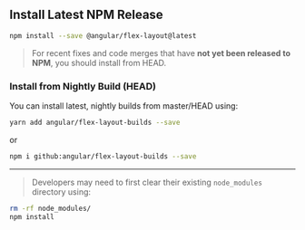 ## Install Latest NPM Release

```bash
npm install --save @angular/flex-layout@latest
```

> For recent fixes and code merges that have **not yet been released to NPM**, you should install from HEAD.

### Install from Nightly Build (HEAD)

You can install latest, nightly builds from master/HEAD using:

```bash
yarn add angular/flex-layout-builds --save
```

or 

```bash
npm i github:angular/flex-layout-builds --save
```


----

> Developers may need to first clear their existing `node_modules` directory using:
```bash
rm -rf node_modules/
npm install
```